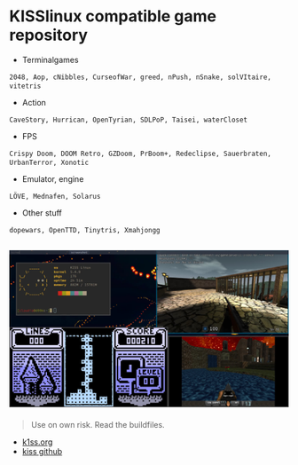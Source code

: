 # KISSlinux compatible game repository

- Terminalgames
```
2048, Aop, cNibbles, CurseofWar, greed, nPush, nSnake, solVItaire, vitetris
```

- Action
```
CaveStory, Hurrican, OpenTyrian, SDLPoP, Taisei, waterCloset
```

- FPS
```
Crispy Doom, DOOM Retro, GZDoom, PrBoom+, Redeclipse, Sauerbraten, UrbanTerror, Xonotic
```

- Emulator, engine
```
LÖVE, Mednafen, Solarus
```

- Other stuff
```
dopewars, OpenTTD, Tinytris, Xmahjongg 
```


![screen](screenshots/busy.jpeg)
---

> Use on own risk. Read the buildfiles.


* [k1ss.org](https://k1ss.org/)
* [kiss github](https://github.com/kisslinux)
